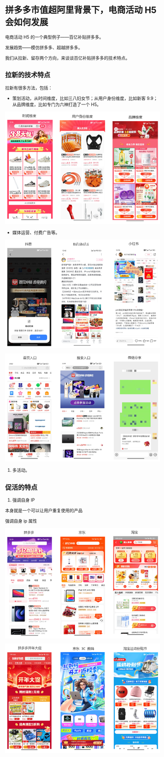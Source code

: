 # 拼多多市值超阿里背景下，电商活动 H5 会如何发展

电商活动 H5 的一个典型例子——百亿补贴拼多多。

发展趋势——模仿拼多多、超越拼多多。

我们从拉新、留存两个方向，来谈谈百亿补贴拼多多的技术特点。

## 拉新的技术特点

拉新有很多方法，包括：

- 策划活动，从时间维度，比如三八妇女节；从用户身份维度，比如新客 9.9；从品牌维度，比如专门为六神打造了一个 H5。

![](./img/pdd-activity.png)

- 媒体运营、付费广告等。

![](./img/pdd-advertisement.png)

![](./img/pdd-channel.png)

1. 多活动。

## 促活的特点

1. 强调自身 IP

本身就是一个可以让用户重复使用的产品

强调自身 ip 属性

![](./img/pdd-jd-taobao.png)

![](./img/fluid.png)
